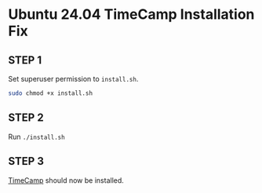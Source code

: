 # Ubuntu 24.04 TimeCamp Installation Fix

## STEP 1

Set superuser permission to `install.sh`.

```bash
sudo chmod +x install.sh
```

## STEP 2

Run `./install.sh`

## STEP 3

[TimeCamp](https://app.timecamp.com/) should now be installed.

